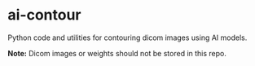 # ai-contour
Python code and utilities for contouring dicom images using AI models.

**Note:** Dicom images or weights should not be stored in this repo.

